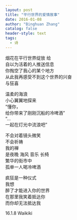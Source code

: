 ```yaml
---
layout: post
title: "平行世界的爱情故事"
date: 2016-01-08
author: "Binghuan Zhang"
catalog: false
header-style: text
tags:
  - 诗
---
```


烟花在平行世界绽放 给  
自以为活着的人推送信息  
你掏空了我心的某个地方  
从此我再感受不到这个世界的兴奋  
与狂喜  

温柔的海浪  
小心翼翼地探来  
“懂你，  
给你带来了刚刚沉船的冷啤酒”  
“...  
一起在灯光中流浪吧”  

不会对着镜头微笑  
不会祈祷  
我的禅  
是夜晚 海风 音乐 长椅  
繁华的街市中  
孤单一人喝冷啤酒  

疯狂是一种仪式  
我想  
醉了才能进入你的世界  
在那里我笑着抵达你  
而你却无法抵达我  

16.1.8 Waikiki
